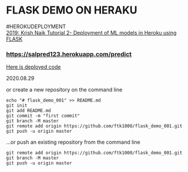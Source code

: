 # FLASK DEMO ON HERAKU

#HEROKUDEPLOYMENT<br>
[2019: Krish Naik Tutorial 2- Deployment of ML models in Heroku using FLASK](https://www.youtube.com/watch?v=mrExsjcvF4o)<br>

### https://salpred123.herokuapp.com/predict
[Here is deployed code](https://salpred123.herokuapp.com/predict)<br>

2020.08.29






or create a new repository on the command line

    echo "# flask_demo_001" >> README.md
    git init
    git add README.md
    git commit -m "first commit"
    git branch -M master
    git remote add origin https://github.com/ftk1000/flask_demo_001.git
    git push -u origin master
                
…or push an existing repository from the command line

    git remote add origin https://github.com/ftk1000/flask_demo_001.git
    git branch -M master
    git push -u origin master
